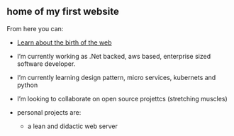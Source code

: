 ## home of my first website

From here you can:
- [Learn about the birth of the web](https://home.web.cern.ch/science/computing/birth-web)
- I’m currently working as .Net backed, aws based, enterprise sized software developer.
- I’m currently learning design pattern, micro services, kubernets and python
- I’m looking to collaborate on open source projettcs (stretching muscles)

- personal projects are:
    - a lean and didactic web server
    <!-- - decentralized p2p chat
    - cli IRC client
    - cli bit-torrent client
    - text based browser
    - 6502 proto os -->
